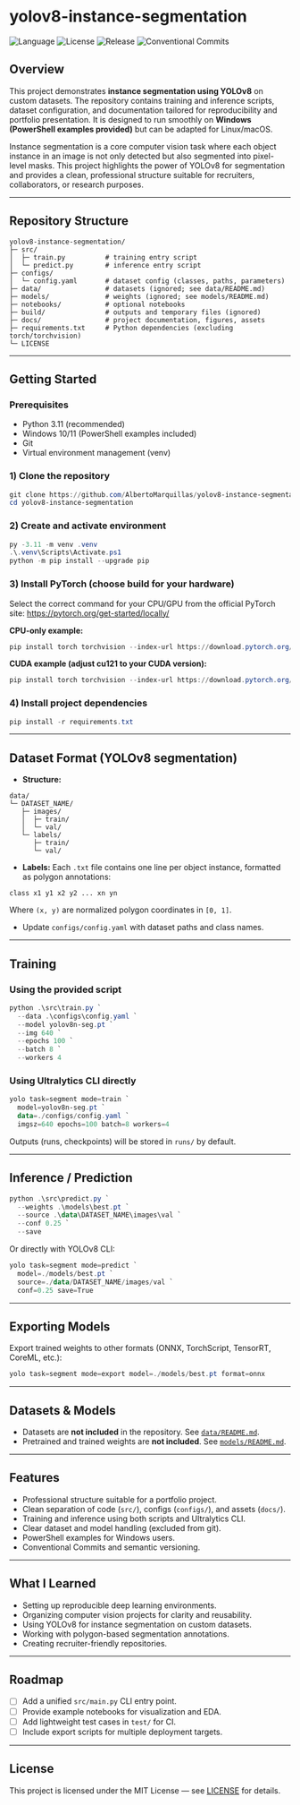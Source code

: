 # yolov8-instance-segmentation

![Language](https://img.shields.io/badge/language-Python-blue)
![License](https://img.shields.io/badge/license-MIT-green)
![Release](https://img.shields.io/github/v/release/AlbertoMarquillas/gesture-mouse-control)
![Conventional Commits](https://img.shields.io/badge/Conventional%20Commits-1.0.0-yellow)

## Overview
This project demonstrates **instance segmentation using YOLOv8** on custom datasets. The repository contains training and inference scripts, dataset configuration, and documentation tailored for reproducibility and portfolio presentation. It is designed to run smoothly on **Windows (PowerShell examples provided)** but can be adapted for Linux/macOS.  

Instance segmentation is a core computer vision task where each object instance in an image is not only detected but also segmented into pixel-level masks. This project highlights the power of YOLOv8 for segmentation and provides a clean, professional structure suitable for recruiters, collaborators, or research purposes.

---

## Repository Structure
```
yolov8-instance-segmentation/
├─ src/
│  ├─ train.py          # training entry script
│  └─ predict.py        # inference entry script
├─ configs/
│  └─ config.yaml       # dataset config (classes, paths, parameters)
├─ data/                # datasets (ignored; see data/README.md)
├─ models/              # weights (ignored; see models/README.md)
├─ notebooks/           # optional notebooks
├─ build/               # outputs and temporary files (ignored)
├─ docs/                # project documentation, figures, assets
├─ requirements.txt     # Python dependencies (excluding torch/torchvision)
└─ LICENSE
```

---

## Getting Started

### Prerequisites
- Python 3.11 (recommended)
- Windows 10/11 (PowerShell examples included)
- Git
- Virtual environment management (venv)

### 1) Clone the repository
```powershell
git clone https://github.com/AlbertoMarquillas/yolov8-instance-segmentation.git
cd yolov8-instance-segmentation
```

### 2) Create and activate environment
```powershell
py -3.11 -m venv .venv
.\.venv\Scripts\Activate.ps1
python -m pip install --upgrade pip
```

### 3) Install PyTorch (choose build for your hardware)
Select the correct command for your CPU/GPU from the official PyTorch site: https://pytorch.org/get-started/locally/

**CPU-only example:**
```powershell
pip install torch torchvision --index-url https://download.pytorch.org/whl/cpu
```

**CUDA example (adjust cu121 to your CUDA version):**
```powershell
pip install torch torchvision --index-url https://download.pytorch.org/whl/cu121
```

### 4) Install project dependencies
```powershell
pip install -r requirements.txt
```

---

## Dataset Format (YOLOv8 segmentation)
- **Structure:**
```
data/
└─ DATASET_NAME/
   ├─ images/
   │  ├─ train/
   │  └─ val/
   └─ labels/
      ├─ train/
      └─ val/
```

- **Labels:**
Each `.txt` file contains one line per object instance, formatted as polygon annotations:
```
class x1 y1 x2 y2 ... xn yn
```
Where `(x, y)` are normalized polygon coordinates in `[0, 1]`.

- Update `configs/config.yaml` with dataset paths and class names.

---

## Training

### Using the provided script
```powershell
python .\src\train.py `
  --data .\configs\config.yaml `
  --model yolov8n-seg.pt `
  --img 640 `
  --epochs 100 `
  --batch 8 `
  --workers 4
```

### Using Ultralytics CLI directly
```powershell
yolo task=segment mode=train `
  model=yolov8n-seg.pt `
  data=./configs/config.yaml `
  imgsz=640 epochs=100 batch=8 workers=4
```

Outputs (runs, checkpoints) will be stored in `runs/` by default.

---

## Inference / Prediction
```powershell
python .\src\predict.py `
  --weights .\models\best.pt `
  --source .\data\DATASET_NAME\images\val `
  --conf 0.25 `
  --save
```

Or directly with YOLOv8 CLI:
```powershell
yolo task=segment mode=predict `
  model=./models/best.pt `
  source=./data/DATASET_NAME/images/val `
  conf=0.25 save=True
```

---

## Exporting Models
Export trained weights to other formats (ONNX, TorchScript, TensorRT, CoreML, etc.):
```powershell
yolo task=segment mode=export model=./models/best.pt format=onnx
```

---

## Datasets & Models
- Datasets are **not included** in the repository. See [`data/README.md`](data/README.md).
- Pretrained and trained weights are **not included**. See [`models/README.md`](models/README.md).

---

## Features
- Professional structure suitable for a portfolio project.
- Clean separation of code (`src/`), configs (`configs/`), and assets (`docs/`).
- Training and inference using both scripts and Ultralytics CLI.
- Clear dataset and model handling (excluded from git).
- PowerShell examples for Windows users.
- Conventional Commits and semantic versioning.

---

## What I Learned
- Setting up reproducible deep learning environments.
- Organizing computer vision projects for clarity and reusability.
- Using YOLOv8 for instance segmentation on custom datasets.
- Working with polygon-based segmentation annotations.
- Creating recruiter-friendly repositories.

---

## Roadmap
- [ ] Add a unified `src/main.py` CLI entry point.
- [ ] Provide example notebooks for visualization and EDA.
- [ ] Add lightweight test cases in `test/` for CI.
- [ ] Include export scripts for multiple deployment targets.

---

## License
This project is licensed under the MIT License — see [LICENSE](LICENSE) for details.
